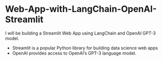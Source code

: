 # Web-App-with-LangChain-OpenAI-Streamlit
I will be building a Streamlit Web App using LangChain and OpenAI GPT-3 model.

* Streamlit is a popular Python library for building data science web apps
* OpenAI provides access to OpenAI’s GPT-3 language model.
